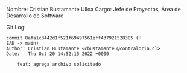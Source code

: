 Nombre: Cristian Bustamante Ulloa
Cargo: Jefe de Proyectos, Área de Desarrollo de Software

Git Log:
```
commit 8afa1c3442d1f521f69497561eff437921528385 (H
EAD -> main)
Author: Cristian Bustamante <cbustamanteu@contraloria.cl>
Date:   Thu Oct 20 14:52:15 2022 +0000

    feat: agrega archivo solicitado
```

